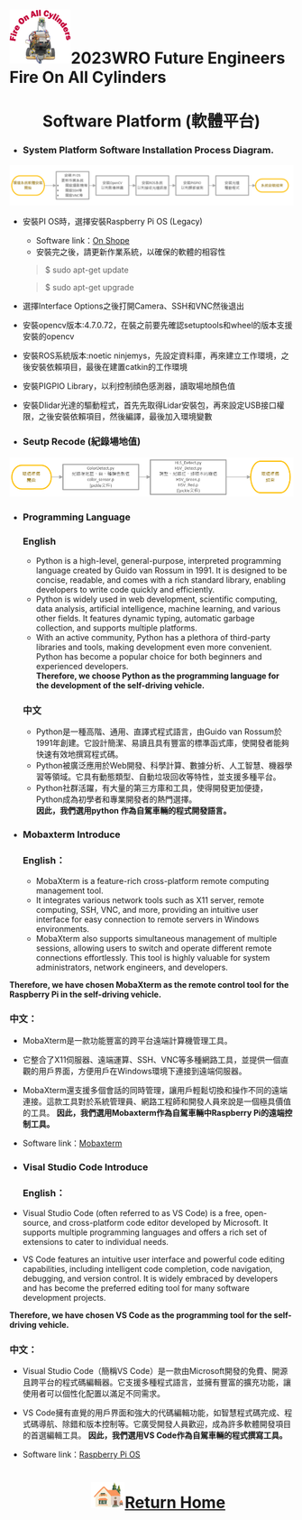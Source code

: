 ![LOGO](../../other/img/logo.png)2023WRO Future Engineers Fire On All Cylinders  
=====
# <div align="center">Software Platform (軟體平台)</div> 
- ### System Platform Software Installation Process Diagram.
![images](./img/software_setup.png) 
 - 安裝PI OS時，選擇安裝Raspberry Pi OS (Legacy)  
   - Software link：[On Shope](https://www.onshape.com/en/) 
   - 安裝完之後，請更新作業系統，以確保的軟體的相容性

   > $ sudo apt-get update  

   > $ sudo apt-get upgrade   

 - 選擇Interface Options之後打開Camera、SSH和VNC然後退出    

 - 安裝opencv版本:4.7.0.72，在裝之前要先確認setuptools和wheel的版本支援安裝的opencv  

 - 安裝ROS系統版本:noetic ninjemys，先設定資料庫，再來建立工作環境，之後安裝依賴項目，最後在建置catkin的工作環境  

 - 安裝PIGPIO Library，以利控制顔色感測器，讀取場地顏色值

 - 安裝Dlidar光達的驅動程式，首先先取得Lidar安裝包，再來設定USB接口權限，之後安裝依賴項目，然後編譯，最後加入環境變數

- ### Seutp Recode (紀錄場地值)
![images](./img/setup_recode.png)  
- ### Programming Language
  ### English
  - Python is a high-level, general-purpose, interpreted programming language created by Guido van Rossum in 1991. It is designed to be concise, readable, and comes with a rich 
  standard library, enabling developers to write code quickly and efficiently. 
  - Python is widely used in web development, scientific computing, data analysis, artificial intelligence, machine learning, and various other fields. It features dynamic typing, automatic garbage collection, and supports multiple platforms.
  - With an active community, Python has a plethora of third-party libraries and tools, making development even more convenient. Python has become a popular choice for both beginners and experienced developers.  
  __Therefore, we choose Python as the programming language for the development of the self-driving vehicle.__
  ### 中文
   - Python是一種高階、通用、直譯式程式語言，由Guido van Rossum於1991年創建。它設計簡潔、易讀且具有豐富的標準函式庫，使開發者能夠快速有效地撰寫程式碼。
   - Python被廣泛應用於Web開發、科學計算、數據分析、人工智慧、機器學習等領域。它具有動態類型、自動垃圾回收等特性，並支援多種平台。
   - Python社群活躍，有大量的第三方庫和工具，使得開發更加便捷，Python成為初學者和專業開發者的熱門選擇。  
__因此，我們選用python 作為自駕車輛的程式開發語言。__  
- ### Mobaxterm Introduce
  ### English：
  - MobaXterm is a feature-rich cross-platform remote computing management tool. 
  - It integrates various network tools such as X11 server, remote computing, SSH, VNC, and more, providing an intuitive user interface for easy connection to remote servers in Windows environments.
  - MobaXterm also supports simultaneous management of multiple sessions, allowing users to switch and operate different remote connections effortlessly. This tool is highly valuable for system administrators, network engineers, and developers.

__Therefore, we have chosen MobaXterm as the remote control tool for the Raspberry Pi in the self-driving vehicle.__

  ### 中文：
- MobaXterm是一款功能豐富的跨平台遠端計算機管理工具。
- 它整合了X11伺服器、遠端運算、SSH、VNC等多種網路工具，並提供一個直觀的用戶界面，方便用戶在Windows環境下連接到遠端伺服器。
- MobaXterm還支援多個會話的同時管理，讓用戶輕鬆切換和操作不同的遠端連接。這款工具對於系統管理員、網路工程師和開發人員來說是一個極具價值的工具。
__因此，我們選用Mobaxterm作為自駕車輛中Raspberry Pi的遠端控制工具。__  

- Software link：[Mobaxterm](https://mobaxterm.mobatek.net/) 


- ### Visal Studio Code Introduce
  ### English：
- Visual Studio Code (often referred to as VS Code) is a free, open-source, and cross-platform code editor developed by Microsoft. It supports multiple programming languages and offers a rich set of extensions to cater to individual needs.
- VS Code features an intuitive user interface and powerful code editing capabilities, including intelligent code completion, code navigation, debugging, and version control. It is widely embraced by developers and has become the preferred editing tool for many software development projects.

__Therefore, we have chosen VS Code as the programming tool for the self-driving vehicle.__

  ### 中文：
- Visual Studio Code（簡稱VS Code）是一款由Microsoft開發的免費、開源且跨平台的程式碼編輯器。它支援多種程式語言，並擁有豐富的擴充功能，讓使用者可以個性化配置以滿足不同需求。
- VS Code擁有直覺的用戶界面和強大的代碼編輯功能，如智慧程式碼完成、程式碼導航、除錯和版本控制等。它廣受開發人員歡迎，成為許多軟體開發項目的首選編輯工具。
__因此，我們選用VS Code作為自駕車輛的程式撰寫工具。__  

- Software link：[Raspberry Pi OS](https://code.visualstudio.com/) 

  # <div align="center">![HOME](../../other/img/Home.png)[Return Home](../../)</div>  
